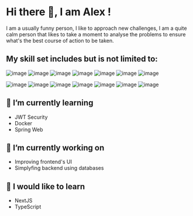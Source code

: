 # Hi there 👋, I am Alex ! 
I am a usually funny person, I like to approach new challenges, I am a quite calm person that likes to take a moment to analyse the problems to ensure what's the best course of action to be taken.

## My skill set includes but is not limited to:
![image](https://github.com/alexvieru1/alexvieru1/assets/120309136/210628b8-5e1c-4f46-9138-e3219ac57874) ![image](https://github.com/alexvieru1/alexvieru1/assets/120309136/3f09bc85-9b7b-4f65-853d-3aaae20f07f2) ![image](https://github.com/alexvieru1/alexvieru1/assets/120309136/f68ab2a7-5d11-47c4-8788-a8429515da91) 
![image](https://github.com/alexvieru1/alexvieru1/assets/120309136/f276a042-3e79-46b8-a8f8-7449d8ba127b) ![image](https://github.com/alexvieru1/alexvieru1/assets/120309136/de7e5d99-40e3-48b9-9ee6-a3d8f3964803)
![image](https://github.com/alexvieru1/alexvieru1/assets/120309136/d9cb682d-86f0-4219-b55e-2fc82a24ef04) ![image](https://github.com/alexvieru1/alexvieru1/assets/120309136/d4132fbc-2d58-4df5-9ec4-d14d69e41b2b) 


 ![image](https://github.com/alexvieru1/alexvieru1/assets/120309136/3ae953c3-3897-494a-9abe-d08d3c9edf02)
![image](https://github.com/alexvieru1/alexvieru1/assets/120309136/24803bb1-3c48-4ec3-81ee-9120effa7ea1) ![image](https://github.com/alexvieru1/alexvieru1/assets/120309136/fc27eb00-47b6-4c09-a82d-561155e9e384)
![image](https://github.com/alexvieru1/alexvieru1/assets/120309136/121ca3d0-1ea8-431c-bb54-253c778fc341) ![image](https://github.com/alexvieru1/alexvieru1/assets/120309136/2b912d9b-a4bf-4076-ba83-9e549dcedec3)
![image](https://github.com/alexvieru1/alexvieru1/assets/120309136/07150681-b841-4a1b-82df-9e1611625ef2) ![image](https://github.com/alexvieru1/alexvieru1/assets/120309136/a5ffb605-af53-44ff-8634-c477b87e2320)


## 🌱 I’m currently learning
- JWT Security
- Docker
- Spring Web

## 🔭 I’m currently working on
- Improving frontend's UI
- Simplyfing backend using databases


## 📖 I would like to learn
- NextJS
- TypeScript








<!--
**alexvieru1/alexvieru1** is a ✨ _special_ ✨ repository because its `README.md` (this file) appears on your GitHub profile.

Here are some ideas to get you started:

- 🔭 I’m currently working on ...
- 🌱 I’m currently learning ...
- 👯 I’m looking to collaborate on ...
- 🤔 I’m looking for help with ...
- 💬 Ask me about ...
- 📫 How to reach me: ...
- 😄 Pronouns: ...
- ⚡ Fun fact: ...
-->
